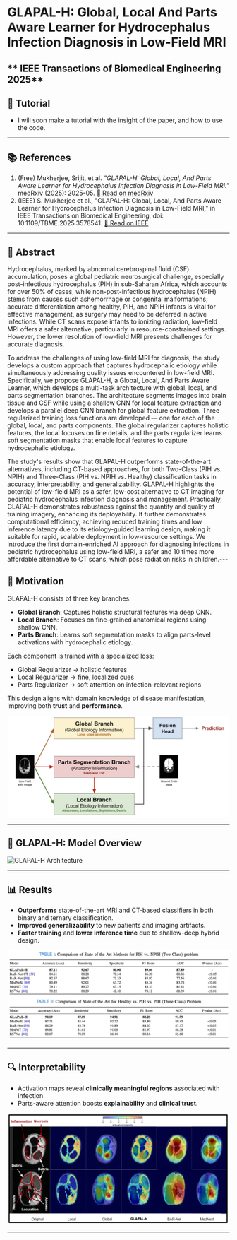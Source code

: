 # **GLAPAL-H: Global, Local And Parts Aware Learner for Hydrocephalus Infection Diagnosis in Low-Field MRI**  
** IEEE Transactions of Biomedical Engineering 2025**
---

## 🎥 Tutorial

* I will soon make a tutorial with the insight of the paper, and how to use the code.

---

## 📚 References

1. (Free) Mukherjee, Srijit, et al. *"GLAPAL-H: Global, Local, And Parts Aware Learner for Hydrocephalus Infection Diagnosis in Low-Field MRI."*  medRxiv (2025): 2025-05. [📄 Read on medRxiv](https://www.medrxiv.org/content/10.1101/2025.05.14.25327461v2)
2. (IEEE) S. Mukherjee et al., "GLAPAL-H: Global, Local, And Parts Aware Learner for Hydrocephalus Infection Diagnosis in Low-Field MRI," in IEEE Transactions on Biomedical Engineering, doi: 10.1109/TBME.2025.3578541. [📄 Read on IEEE](https://ieeexplore.ieee.org/document/11029195)

---

## 🧠 Abstract

Hydrocephalus, marked by abnormal cerebrospinal fluid (CSF) accumulation, poses a global pediatric neurosurgical challenge, especially post-infectious hydrocephalus (PIH) in sub-Saharan Africa, which accounts for over 50% of cases, while non-post-infectious hydrocephalus (NPIH) stems from causes such ashemorrhage or congenital malformations; accurate differentiation among healthy, PIH, and NPIH infants is vital for effective management, as surgery may need to be deferred in active infections. While CT scans expose infants to ionizing radiation, low-field MRI offers a safer alternative, particularly in resource-constrained settings. However, the lower resolution of low-field MRI presents challenges for accurate diagnosis. 

To address the challenges of using low-field MRI for diagnosis, the study develops a custom approach that captures hydrocephalic etiology while simultaneously addressing quality issues encountered in low-field MRI. Specifically, we propose GLAPAL-H, a Global, Local, And Parts Aware Learner, which develops a multi-task architecture with global, local, and parts segmentation branches. The architecture segments images into brain tissue and CSF while using a shallow CNN for local feature extraction and develops a parallel deep CNN branch for global feature extraction. Three regularized training loss functions are developed — one for each of the global, local, and parts components. The global regularizer captures holistic features, the local focuses on fine details, and the parts regularizer learns soft segmentation masks that enable local features to capture hydrocephalic etiology. 

The study's results show that GLAPAL-H outperforms state-of-the-art alternatives, including CT-based approaches, for both Two-Class (PIH vs. NPIH) and Three-Class (PIH vs. NPIH vs. Healthy) classification tasks in accuracy, interpretability, and generalizability. GLAPAL-H highlights the potential of low-field MRI as a safer, low-cost alternative to CT imaging for pediatric hydrocephalus infection diagnosis and management. Practically, GLAPAL-H demonstrates robustness against the quantity and quality of  training imagery, enhancing its deployability. It further demonstrates computational efficiency, achieving reduced training times and low inference latency due to its etiology-guided learning design, making it suitable for rapid, scalable deployment in low-resource settings. We introduce the first domain-enriched AI approach for diagnosing infections in pediatric hydrocephalus using low-field MRI, a safer and 10 times more affordable alternative to CT scans, which pose radiation risks in children.---

## 🎯 Motivation

GLAPAL-H consists of three key branches:

- **Global Branch**: Captures holistic structural features via deep CNN.
- **Local Branch**: Focuses on fine-grained anatomical regions using shallow CNN.
- **Parts Branch**: Learns soft segmentation masks to align parts-level activations with hydrocephalic etiology.

Each component is trained with a specialized loss:
- Global Regularizer → holistic features  
- Local Regularizer → fine, localized cues  
- Parts Regularizer → soft attention on infection-relevant regions  

This design aligns with domain knowledge of disease manifestation, improving both **trust** and **performance**.

![Motivation](./GLAPALH_files/motivation.png)

---

## 🧩 GLAPAL-H: Model Overview


![GLAPAL-H Architecture](./GLAPALH_files/model.png)

---

## 📊 Results

- **Outperforms** state-of-the-art MRI and CT-based classifiers in both binary and ternary classification.
- **Improved generalizability** to new patients and imaging artifacts.
- **Faster training** and **lower inference time** due to shallow-deep hybrid design.

![Results](./GLAPALH_files/results.png)

---

## 🔍 Interpretability

- Activation maps reveal **clinically meaningful regions** associated with infection.
- Parts-aware attention boosts **explainability** and **clinical trust**.

![Activation Maps](./GLAPALH_files/activationmap.png)

---

